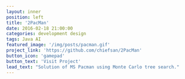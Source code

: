 ```yaml
---
layout: inner
position: left
title: '2PacMan'
date: 2016-02-18 21:00:00
categories: development design
tags: Java AI 
featured_image: '/img/posts/pacman.gif'
project_link: 'https://github.com/chiefsan/2PacMan'
button_icon: 'gamepad'
button_text: 'Visit Project'
lead_text: "Solution of MS Pacman using Monte Carlo tree search."
---
```

